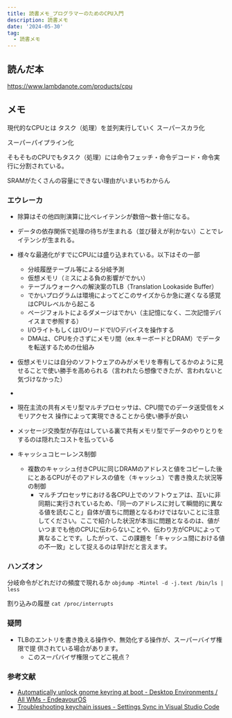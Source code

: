 ```yaml
---
title: 読書メモ_プログラマーのためのCPU入門
description: 読書メモ
date: '2024-05-30'
tag:
  - 読書メモ
---
```


## 読んだ本
https://www.lambdanote.com/products/cpu


## メモ
現代的なCPUとは
タスク（処理）を並列実行していく
スーパースカラ化

スーパーパイプライン化

そもそものCPUでもタスク（処理）には命令フェッチ・命令デコード・命令実行に分割されている。

SRAMがたくさんの容量にできない理由がいまいちわからん

### エウレーカ
- 除算はその他四則演算に比べレイテンシが数倍〜数十倍になる。
- データの依存関係で処理の待ちが生まれる（並び替えが利かない）ことでレイテンシが生まれる。

- 様々な最適化がすでにCPUには盛り込まれている。以下はその一部
  - 分岐履歴テーブル等による分岐予測
  - 仮想メモリ（ミスによる負の影響がでかい）
  - テーブルウォークへの解決案のTLB（Translation Lookaside Buffer）
  - でかいプログラムは環境によってどこのサイズからか急に遅くなる感覚はCPUレベルから起こる
  - ページフォルトによるダメージはでかい（主記憶になく、二次記憶デバイスまで参照する）
  - I/OライトもしくはI/OリードでI/Oデバイスを操作する
  - DMAは、CPUを介さずにメモリ間（ex.キーボードとDRAM）でデータを転送するための仕組み


- 仮想メモリには自分のソフトウェアのみがメモリを専有してるかのように見せることで使い勝手を高められる（言われたら想像できたが、言われないと気づけなかった）
- 


- 現在主流の共有メモリ型マルチプロセッサは、CPU間でのデータ送受信をメモリアクセス
操作によって実現できることから使い勝手が良い
- メッセージ交換型が存在はしている裏で共有メモリ型でデータのやりとりをするのは隠れたコストを払っている
- キャッシュコヒーレンス制御
  - 複数のキャッシュ付きCPUに同じDRAMのアドレスと値をコピーした後にとあるCPUがそのアドレスの値を（キャッシュ）で書き換えた状況等の制御
    - マルチプロセッサにおける各CPU上でのソフトウェアは、互いに非同期に実行されているため、「同一のアドレスに対して瞬間的に異なる値を読むこと」自体が直ちに問題となるわけではないことに注意してください。ここで紹介した状況が本当に問題となるのは、値がいつまでも他のCPUに伝わらないことや、伝わり方がCPUによって異なることです。したがって、この課題を「キャッシュ間における値の不一致」として捉えるのは早計だと言えます。

### ハンズオン
分岐命令がどれだけの頻度で現れるか
`objdump -Mintel -d -j.text /bin/ls | less`

割り込みの履歴
`cat /proc/interrupts`


### 疑問
- TLBのエントリを書き換える操作や、無効化する操作が、スーパーバイザ権限で提
供されている場合があります。
  - このスーパバイザ権限ってどこ視点？


### 参考文献
- [Automatically unlock gnome keyring at boot - Desktop Environments / All WMs - EndeavourOS](https://forum.endeavouros.com/t/automatically-unlock-gnome-keyring-at-boot/24216)
- [Troubleshooting keychain issues - Settings Sync in Visual Studio Code](https://code.visualstudio.com/docs/editor/settings-sync#_troubleshooting-keychain-issues)
